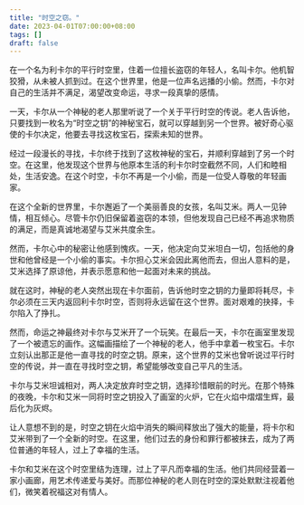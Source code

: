 ```yaml
---
title: "时空之窃。"
date: 2023-04-01T07:00:00+08:00
tags: []
draft: false
---
```


在一个名为利卡尔的平行时空里，住着一位擅长盗窃的年轻人，名叫卡尔。他机智狡猾，从未被人抓到过。在这个世界里，他是一位声名远播的小偷。然而，卡尔对自己的生活并不满足，渴望改变命运，寻求一段真挚的感情。

一天，卡尔从一个神秘的老人那里听说了一个关于平行时空的传说。老人告诉他，只要找到一枚名为“时空之钥”的神秘宝石，就可以穿越到另一个世界。被好奇心驱使的卡尔决定，他要去寻找这枚宝石，探索未知的世界。

经过一段漫长的寻找，卡尔终于找到了这枚神秘的宝石，并顺利穿越到了另一个时空。在这里，他发现这个世界与他原本生活的利卡尔时空截然不同，人们和睦相处，生活安逸。在这个时空，卡尔不再是一个小偷，而是一位受人尊敬的年轻画家。

在这个全新的世界里，卡尔邂逅了一个美丽善良的女孩，名叫艾米。两人一见钟情，相互倾心。尽管卡尔仍旧保留着盗窃的本领，但他发现自己已经不再追求物质的满足，而是真诚地渴望与艾米共度余生。

然而，卡尔心中的秘密让他感到愧疚。一天，他决定向艾米坦白一切，包括他的身世和他曾经是一个小偷的事实。卡尔担心艾米会因此离他而去，但出人意料的是，艾米选择了原谅他，并表示愿意和他一起面对未来的挑战。

就在这时，神秘的老人突然出现在卡尔面前，告诉他时空之钥的力量即将耗尽，卡尔必须在三天内返回利卡尔时空，否则将永远留在这个世界。面对艰难的抉择，卡尔陷入了挣扎。

然而，命运之神最终对卡尔与艾米开了一个玩笑。在最后一天，卡尔在画室里发现了一个被遗忘的画作。这幅画描绘了一个神秘的老人，他手中拿着一枚宝石。卡尔立刻认出那正是他一直寻找的时空之钥。原来，这个世界的艾米也曾听说过平行时空的传说，并一直在寻找时空之钥，希望能够改变自己平凡的生活。

卡尔与艾米坦诚相对，两人决定放弃时空之钥，选择珍惜眼前的时光。在那个特殊的夜晚，卡尔和艾米一同将时空之钥投入了画室的火炉，它在火焰中熠熠生辉，最后化为灰烬。

让人意想不到的是，时空之钥在火焰中消失的瞬间释放出了强大的能量，将卡尔和艾米带到了一个全新的时空。在这里，他们过去的身份和罪行都被抹去，成为了两位普通的年轻人，过上了幸福的生活。

卡尔和艾米在这个时空里结为连理，过上了平凡而幸福的生活。他们共同经营着一家小画廊，用艺术传递爱与美好。而那位神秘的老人则在时空的深处默默注视着他们，微笑着祝福这对有情人。

